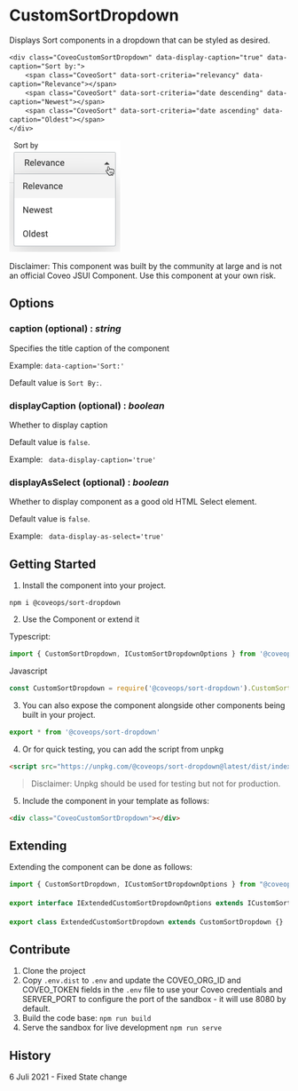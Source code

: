 # CustomSortDropdown

Displays Sort components in a dropdown that can be styled as desired.

```
<div class="CoveoCustomSortDropdown" data-display-caption="true" data-caption="Sort by:">
    <span class="CoveoSort" data-sort-criteria="relevancy" data-caption="Relevance"></span>
    <span class="CoveoSort" data-sort-criteria="date descending" data-caption="Newest"></span>
    <span class="CoveoSort" data-sort-criteria="date ascending" data-caption="Oldest"></span>
</div>
```

![SortDropdown](sortdropdown.png)

Disclaimer: This component was built by the community at large and is not an official Coveo JSUI Component. Use this component at your own risk.

## Options

### caption (optional) : _string_

Specifies the title caption of the component

Example: `data-caption='Sort:'`

Default value is `Sort By:`.

### displayCaption (optional) : _boolean_

Whether to display caption

Default value is `false`.

Example: ` data-display-caption='true'`

### displayAsSelect (optional) : _boolean_

Whether to display component as a good old HTML Select element.

Default value is `false`.

Example: ` data-display-as-select='true'`

## Getting Started

1. Install the component into your project.

```
npm i @coveops/sort-dropdown
```

2. Use the Component or extend it

Typescript:

```javascript
import { CustomSortDropdown, ICustomSortDropdownOptions } from '@coveops/sort-dropdown';
```

Javascript

```javascript
const CustomSortDropdown = require('@coveops/sort-dropdown').CustomSortDropdown;
```

3. You can also expose the component alongside other components being built in your project.

```javascript
export * from '@coveops/sort-dropdown'
```

4. Or for quick testing, you can add the script from unpkg

```html
<script src="https://unpkg.com/@coveops/sort-dropdown@latest/dist/index.min.js"></script>
```

> Disclaimer: Unpkg should be used for testing but not for production.

5. Include the component in your template as follows:

```html
<div class="CoveoCustomSortDropdown"></div>
```

## Extending

Extending the component can be done as follows:

```javascript
import { CustomSortDropdown, ICustomSortDropdownOptions } from "@coveops/sort-dropdown";

export interface IExtendedCustomSortDropdownOptions extends ICustomSortDropdownOptions {}

export class ExtendedCustomSortDropdown extends CustomSortDropdown {}
```

## Contribute

1. Clone the project
2. Copy `.env.dist` to `.env` and update the COVEO_ORG_ID and COVEO_TOKEN fields in the `.env` file to use your Coveo credentials and SERVER_PORT to configure the port of the sandbox - it will use 8080 by default.
3. Build the code base: `npm run build`
4. Serve the sandbox for live development `npm run serve`

## History
6 Juli 2021 - Fixed State change
